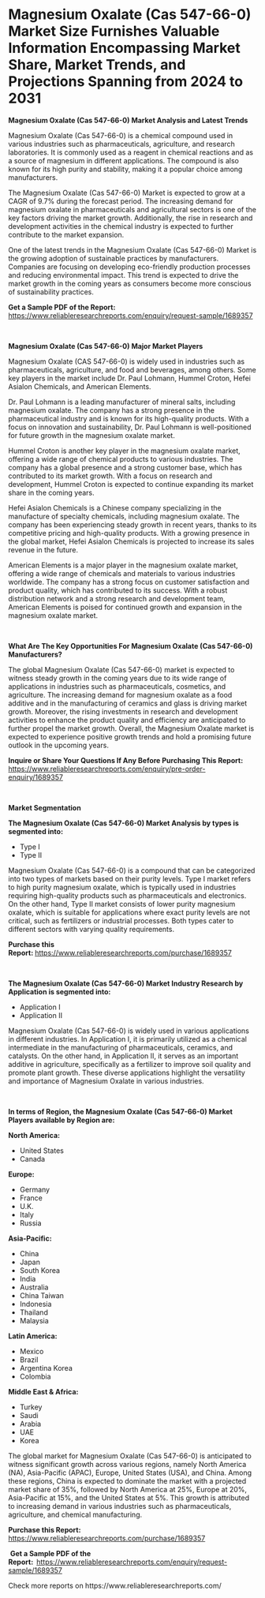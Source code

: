 <p><h1>Magnesium Oxalate (Cas 547-66-0) Market Size Furnishes Valuable Information Encompassing Market Share, Market Trends, and Projections Spanning from 2024 to 2031</h1></p><p><strong>Magnesium Oxalate (Cas 547-66-0) Market Analysis and Latest Trends</strong></p>
<p><p>Magnesium Oxalate (Cas 547-66-0) is a chemical compound used in various industries such as pharmaceuticals, agriculture, and research laboratories. It is commonly used as a reagent in chemical reactions and as a source of magnesium in different applications. The compound is also known for its high purity and stability, making it a popular choice among manufacturers.</p><p>The Magnesium Oxalate (Cas 547-66-0) Market is expected to grow at a CAGR of 9.7% during the forecast period. The increasing demand for magnesium oxalate in pharmaceuticals and agricultural sectors is one of the key factors driving the market growth. Additionally, the rise in research and development activities in the chemical industry is expected to further contribute to the market expansion.</p><p>One of the latest trends in the Magnesium Oxalate (Cas 547-66-0) Market is the growing adoption of sustainable practices by manufacturers. Companies are focusing on developing eco-friendly production processes and reducing environmental impact. This trend is expected to drive the market growth in the coming years as consumers become more conscious of sustainability practices.</p></p>
<p><strong>Get a Sample PDF of the Report:&nbsp;</strong> <a href="https://www.reliableresearchreports.com/enquiry/request-sample/1689357">https://www.reliableresearchreports.com/enquiry/request-sample/1689357</a></p>
<p>&nbsp;</p>
<p><strong>Magnesium Oxalate (Cas 547-66-0) Major Market Players</strong></p>
<p><p>Magnesium Oxalate (CAS 547-66-0) is widely used in industries such as pharmaceuticals, agriculture, and food and beverages, among others. Some key players in the market include Dr. Paul Lohmann, Hummel Croton, Hefei Asialon Chemicals, and American Elements.</p><p>Dr. Paul Lohmann is a leading manufacturer of mineral salts, including magnesium oxalate. The company has a strong presence in the pharmaceutical industry and is known for its high-quality products. With a focus on innovation and sustainability, Dr. Paul Lohmann is well-positioned for future growth in the magnesium oxalate market.</p><p>Hummel Croton is another key player in the magnesium oxalate market, offering a wide range of chemical products to various industries. The company has a global presence and a strong customer base, which has contributed to its market growth. With a focus on research and development, Hummel Croton is expected to continue expanding its market share in the coming years.</p><p>Hefei Asialon Chemicals is a Chinese company specializing in the manufacture of specialty chemicals, including magnesium oxalate. The company has been experiencing steady growth in recent years, thanks to its competitive pricing and high-quality products. With a growing presence in the global market, Hefei Asialon Chemicals is projected to increase its sales revenue in the future.</p><p>American Elements is a major player in the magnesium oxalate market, offering a wide range of chemicals and materials to various industries worldwide. The company has a strong focus on customer satisfaction and product quality, which has contributed to its success. With a robust distribution network and a strong research and development team, American Elements is poised for continued growth and expansion in the magnesium oxalate market.</p></p>
<p>&nbsp;</p>
<p><strong>What Are The Key Opportunities For Magnesium Oxalate (Cas 547-66-0) Manufacturers?</strong></p>
<p><p>The global Magnesium Oxalate (Cas 547-66-0) market is expected to witness steady growth in the coming years due to its wide range of applications in industries such as pharmaceuticals, cosmetics, and agriculture. The increasing demand for magnesium oxalate as a food additive and in the manufacturing of ceramics and glass is driving market growth. Moreover, the rising investments in research and development activities to enhance the product quality and efficiency are anticipated to further propel the market growth. Overall, the Magnesium Oxalate market is expected to experience positive growth trends and hold a promising future outlook in the upcoming years.</p></p>
<p><strong>Inquire or Share Your Questions If Any Before Purchasing This Report:</strong> <a href="https://www.reliableresearchreports.com/enquiry/pre-order-enquiry/1689357">https://www.reliableresearchreports.com/enquiry/pre-order-enquiry/1689357</a></p>
<p>&nbsp;</p>
<p><strong>Market Segmentation</strong></p>
<p><strong>The Magnesium Oxalate (Cas 547-66-0) Market Analysis by types is segmented into:</strong></p>
<p><ul><li>Type I</li><li>Type II</li></ul></p>
<p><p>Magnesium Oxalate (Cas 547-66-0) is a compound that can be categorized into two types of markets based on their purity levels. Type I market refers to high purity magnesium oxalate, which is typically used in industries requiring high-quality products such as pharmaceuticals and electronics. On the other hand, Type II market consists of lower purity magnesium oxalate, which is suitable for applications where exact purity levels are not critical, such as fertilizers or industrial processes. Both types cater to different sectors with varying quality requirements.</p></p>
<p><strong>Purchase this Report:&nbsp;</strong><a href="https://www.reliableresearchreports.com/purchase/1689357">https://www.reliableresearchreports.com/purchase/1689357</a></p>
<p>&nbsp;</p>
<p><strong>The Magnesium Oxalate (Cas 547-66-0) Market Industry Research by Application is segmented into:</strong></p>
<p><ul><li>Application I</li><li>Application II</li></ul></p>
<p><p>Magnesium Oxalate (Cas 547-66-0) is widely used in various applications in different industries. In Application I, it is primarily utilized as a chemical intermediate in the manufacturing of pharmaceuticals, ceramics, and catalysts. On the other hand, in Application II, it serves as an important additive in agriculture, specifically as a fertilizer to improve soil quality and promote plant growth. These diverse applications highlight the versatility and importance of Magnesium Oxalate in various industries.</p></p>
<p>&nbsp;</p>
<p><strong>In terms of Region, the Magnesium Oxalate (Cas 547-66-0) Market Players available by Region are:</strong></p>
<p>
    <p> <strong> North America: </strong>
        <ul>
            <li>United States</li>
            <li>Canada</li>
        </ul>
        </p> 
    <p> <strong> Europe: </strong>
        <ul>
            <li>Germany</li>
            <li>France</li>
            <li>U.K.</li>
            <li>Italy</li>
            <li>Russia</li>
        </ul>
        </p> 
    <p> <strong> Asia-Pacific: </strong>
        <ul>
            <li>China</li>
            <li>Japan</li>
            <li>South Korea</li>
            <li>India</li>
            <li>Australia</li>
            <li>China Taiwan</li>
            <li>Indonesia</li>
            <li>Thailand</li>
            <li>Malaysia</li>
        </ul>
        </p> 
    <p> <strong> Latin America: </strong>
        <ul>
            <li>Mexico</li>
            <li>Brazil</li>
            <li>Argentina Korea</li>
            <li>Colombia</li>
        </ul>
        </p> 
    <p> <strong> Middle East & Africa: </strong>
        <ul>
            <li>Turkey</li>
            <li>Saudi</li>
            <li>Arabia</li>
            <li>UAE</li>
            <li>Korea</li>
        </ul>
    </p>
    </p>
<p><p>The global market for Magnesium Oxalate (Cas 547-66-0) is anticipated to witness significant growth across various regions, namely North America (NA), Asia-Pacific (APAC), Europe, United States (USA), and China. Among these regions, China is expected to dominate the market with a projected market share of 35%, followed by North America at 25%, Europe at 20%, Asia-Pacific at 15%, and the United States at 5%. This growth is attributed to increasing demand in various industries such as pharmaceuticals, agriculture, and chemical manufacturing.</p></p>
<p><strong>Purchase this Report: </strong><a href="https://www.reliableresearchreports.com/purchase/1689357">https://www.reliableresearchreports.com/purchase/1689357</a></p>
<p>&nbsp;<strong>Get a Sample PDF of the Report:&nbsp;&nbsp;</strong><a href="https://www.reliableresearchreports.com/enquiry/request-sample/1689357">https://www.reliableresearchreports.com/enquiry/request-sample/1689357</a></p>
<p><strong></strong></p>
<p>Check more reports on https://www.reliableresearchreports.com/</p>